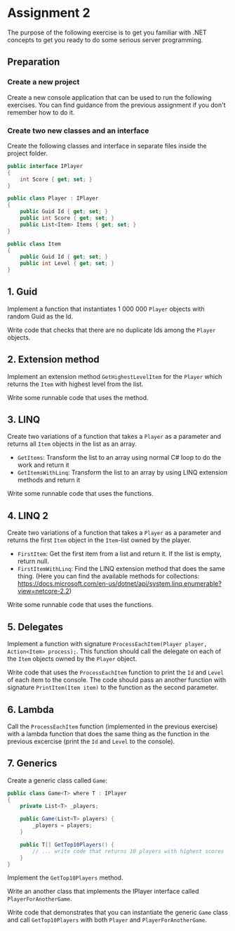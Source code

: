 # Assignment 2

The purpose of the following exercise is to get you familiar with .NET concepts to get you ready to do some serious server programming.

## Preparation

### Create a new project

Create a new console application that can be used to run the following exercises. You can find guidance from the previous assignment if you don't remember how to do it.

### Create two new classes and an interface

Create the following classes and interface in separate files inside the project folder.

```C#
public interface IPlayer
{
    int Score { get; set; }
}

public class Player : IPlayer
{
    public Guid Id { get; set; }
    public int Score { get; set; }
    public List<Item> Items { get; set; }
}

public class Item
{
    public Guid Id { get; set; }
    public int Level { get; set; }
}
```

## 1. Guid

Implement a function that instantiates 1 000 000 ``Player`` objects with random Guid as the Id.

Write code that checks that there are no duplicate Ids among the ``Player`` objects.

## 2. Extension method

Implement an extension method ``GetHighestLevelItem`` for the ``Player`` which returns the ``Item`` with highest level from the list.

Write some runnable code that uses the method.

## 3. LINQ

Create two variations of a function that takes a ``Player`` as a parameter and returns all ``Item`` objects in the list as an array.

- ``GetItems``: Transform the list to an array using normal C# loop to do the work and return it
- ``GetItemsWithLinq``: Transform the list to an array by using LINQ extension methods and return it

Write some runnable code that uses the functions.

## 4. LINQ 2

Create two variations of a function that takes a ``Player`` as a parameter and returns the first ``Item`` object in the ``Item``-list owned by the player.

- ``FirstItem``: Get the first item from a list and return it. If the list is empty, return null.
- ``FirstItemWithLinq``: Find the LINQ extension method that does the same thing. (Here you can find the available methods for collections: https://docs.microsoft.com/en-us/dotnet/api/system.linq.enumerable?view=netcore-2.2)

Write some runnable code that uses the functions.

## 5. Delegates

Implement a function with signature ``ProcessEachItem(Player player, Action<Item> process);``. This function should call the delegate on each of the ``Item`` objects owned by the ``Player`` object.

Write code that uses the ``ProcessEachItem`` function to print the ``Id`` and ``Level`` of each item to the console. The code should pass an another function with signature ``PrintItem(Item item)`` to the function as the second parameter.

## 6. Lambda

Call the ``ProcessEachItem`` function (implemented in the previous exercise) with a lambda function that does the same thing as the function in the previous excercise (print the ``Id`` and ``Level`` to the console).

## 7. Generics

Create a generic class called ``Game``:

```C#
public class Game<T> where T : IPlayer
{
    private List<T> _players;

    public Game(List<T> players) {
        _players = players;
    }

    public T[] GetTop10Players() {
        // ... write code that returns 10 players with highest scores
    }
}
```

Implement the ``GetTop10Players`` method.

Write an another class that implements the IPlayer interface called ``PlayerForAnotherGame``.

Write code that demonstrates that you can instantiate the generic ``Game`` class and call ``GetTop10Players`` with both ``Player`` and ``PlayerForAnotherGame``.
